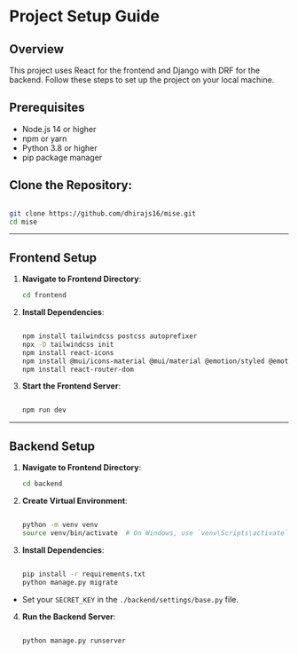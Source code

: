 # **Project Setup Guide**

## **Overview**
This project uses React for the frontend and Django with DRF for the backend. Follow these steps to set up the project on your local machine.

## Prerequisites
- Node.js 14 or higher
- npm or yarn
- Python 3.8 or higher
- pip package manager

## Clone the Repository:
   ```bash

   git clone https://github.com/dhirajs16/mise.git
   cd mise

   ```
<hr>


## **Frontend Setup**

1. **Navigate to Frontend Directory**:
   ```bash
   cd frontend
   ```

2. **Install Dependencies**:
   ```bash

   npm install tailwindcss postcss autoprefixer
   npx -D tailwindcss init
   npm install react-icons
   npm install @mui/icons-material @mui/material @emotion/styled @emotion/react
   npm install react-router-dom

   ```

3. **Start the Frontend Server**:
   ```bash

   npm run dev

   ```
<hr>

## **Backend Setup**

1. **Navigate to Frontend Directory**:
   ```bash
   cd backend
   ```

2. **Create Virtual Environment**:

   ```bash

   python -m venv venv
   source venv/bin/activate  # On Windows, use `venv\Scripts\activate`

   ```

3. **Install Dependencies**:
   ```bash
   
   pip install -r requirements.txt
   python manage.py migrate
   
   ```

- Set your `SECRET_KEY` in the `./backend/settings/base.py` file.

4. **Run the Backend Server**:
   ```bash

   python manage.py runserver

   ```
